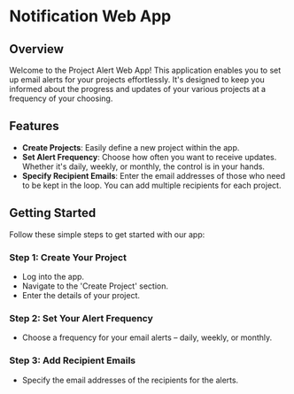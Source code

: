 
# Notification Web App

## Overview
Welcome to the Project Alert Web App! This application enables you to set up email alerts for your projects effortlessly. It's designed to keep you informed about the progress and updates of your various projects at a frequency of your choosing.

## Features
- **Create Projects**: Easily define a new project within the app.
- **Set Alert Frequency**: Choose how often you want to receive updates. Whether it's daily, weekly, or monthly, the control is in your hands.
- **Specify Recipient Emails**: Enter the email addresses of those who need to be kept in the loop. You can add multiple recipients for each project.

## Getting Started
Follow these simple steps to get started with our app:

### Step 1: Create Your Project
- Log into the app.
- Navigate to the 'Create Project' section.
- Enter the details of your project.

### Step 2: Set Your Alert Frequency
- Choose a frequency for your email alerts – daily, weekly, or monthly.

### Step 3: Add Recipient Emails
- Specify the email addresses of the recipients for the alerts.

